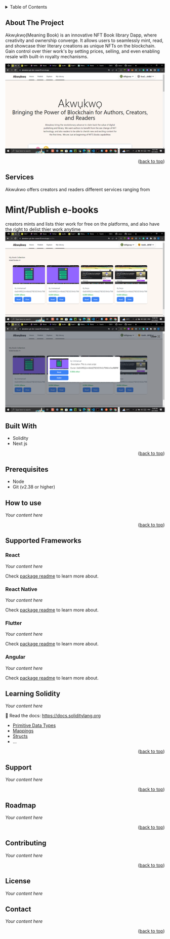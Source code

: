 <!-- TABLE OF CONTENTS -->
<details>
  <summary>Table of Contents</summary>
  <ol>
    <li><a href="#about-the-project">About The Project</a></li>
    <li><a href="#built-with">Built With</a></li>
    <li><a href="#prerequisites">Prerequisites</a></li>
    <li><a href="#installation">Installation</a></li>
    <li><a href="#usage">Usage</a></li>
    <li><a href="#roadmap">Roadmap</a></li>
    <li><a href="#contributing">Contributing</a></li>
    <li><a href="#license">License</a></li>
    <li><a href="#contact">Contact</a></li>
  </ol>
</details>

<!-- ABOUT THE PROJECT -->

## About The Project

Akwụkwọ(Meaning Book) is an innovative NFT Book library Dapp, where creativity and ownership converge. It allows users to seamlessly mint, read, and showcase thier literary creations as unique NFTs on the blockchain. Gain control over thier work's by setting prices, selling, and even enabling resale with built-in royalty mechanisms.

![snapshot](<https://github.com/ceasar28/Akwukwo/blob/Dev/packages/react-app/assests/images/Screenshot%20(357).png>)

<p align="right">(<a href="#top">back to top</a>)</p>

## Services

Akwukwo offers creators and readers different services ranging from

# Mint/Publish e-books

creators mints and lists thier work for free on the platforms, and also have the right to delist thier work anytime
![snapshot](<https://github.com/ceasar28/Akwukwo/blob/Dev/packages/react-app/assests/images/Screenshot%20(363).png>)
![snapshot](<https://github.com/ceasar28/Akwukwo/blob/Dev/packages/react-app/assests/images/Screenshot%20(364).png>)

## Built With

- Solidity
- Next js

<p align="right">(<a href="#top">back to top</a>)</p>

<!-- GETTING STARTED -->

## Prerequisites

- Node
- Git (v2.38 or higher)

## How to use

_Your content here_

<p align="right">(<a href="#top">back to top</a>)</p>

## Supported Frameworks

### React

_Your content here_

Check [package readme](https://github.com/celo-org/celo-composer/blob/main/packages/react-app/README.md) to learn more about.

### React Native

_Your content here_

Check [package readme](https://github.com/celo-org/celo-composer/blob/main/packages/react-native-app/README.md) to learn more about.

### Flutter

_Your content here_

Check [package readme](https://github.com/celo-org/celo-composer/blob/main/packages/flutter-app/README.md) to learn more about.

### Angular

_Your content here_

Check [package readme](https://github.com/celo-org/celo-composer/blob/main/packages/angular-app/README.md) to learn more about.

<!-- USAGE EXAMPLES -->

## Learning Solidity

_Your content here_

📕 Read the docs: <https://docs.soliditylang.org>

- [Primitive Data Types](https://solidity-by-example.org/primitives/)
- [Mappings](https://solidity-by-example.org/mapping/)
- [Structs](https://solidity-by-example.org/structs/)
- ...

<p align="right">(<a href="#top">back to top</a>)</p>

## Support

_Your content here_

<p align="right">(<a href="#top">back to top</a>)</p>

<!-- ROADMAP -->

## Roadmap

_Your content here_

<p align="right">(<a href="#top">back to top</a>)</p>

<!-- CONTRIBUTING -->

## Contributing

_Your content here_

<p align="right">(<a href="#top">back to top</a>)</p>

## License

_Your content here_

<!-- CONTACT -->

## Contact

_Your content here_

<p align="right">(<a href="#top">back to top</a>)</p>
